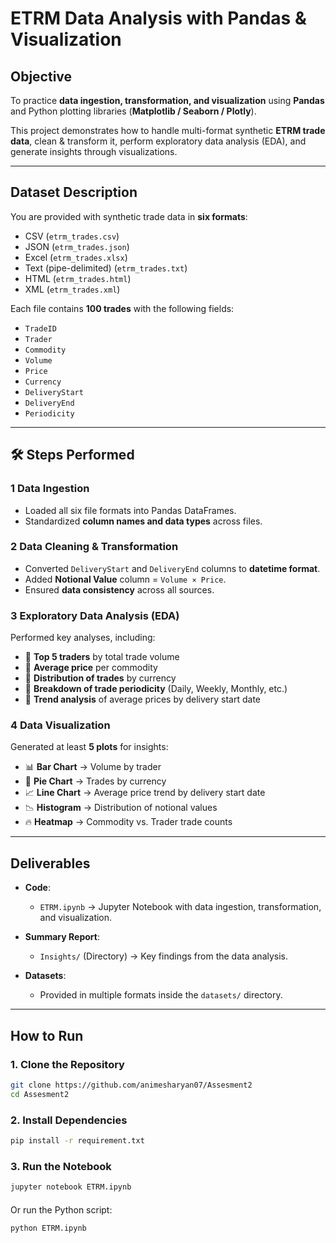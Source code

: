 # ETRM Data Analysis with Pandas & Visualization  

##  Objective  
To practice **data ingestion, transformation, and visualization** using **Pandas** and Python plotting libraries (**Matplotlib / Seaborn / Plotly**).  

This project demonstrates how to handle multi-format synthetic **ETRM trade data**, clean & transform it, perform exploratory data analysis (EDA), and generate insights through visualizations.  

---

##  Dataset Description  
You are provided with synthetic trade data in **six formats**:  
- CSV (`etrm_trades.csv`)  
- JSON (`etrm_trades.json`)  
- Excel (`etrm_trades.xlsx`)  
- Text (pipe-delimited) (`etrm_trades.txt`)  
- HTML (`etrm_trades.html`)  
- XML (`etrm_trades.xml`)  

Each file contains **100 trades** with the following fields:  
- `TradeID`  
- `Trader`  
- `Commodity`  
- `Volume`  
- `Price`  
- `Currency`  
- `DeliveryStart`  
- `DeliveryEnd`  
- `Periodicity`  

---

## 🛠️ Steps Performed  

### 1️ Data Ingestion  
- Loaded all six file formats into Pandas DataFrames.  
- Standardized **column names and data types** across files.  

### 2️ Data Cleaning & Transformation  
- Converted `DeliveryStart` and `DeliveryEnd` columns to **datetime format**.  
- Added **Notional Value** column = `Volume × Price`.  
- Ensured **data consistency** across all sources.  

### 3️ Exploratory Data Analysis (EDA)  
Performed key analyses, including:  
- 📌 **Top 5 traders** by total trade volume  
- 📌 **Average price** per commodity  
- 📌 **Distribution of trades** by currency  
- 📌 **Breakdown of trade periodicity** (Daily, Weekly, Monthly, etc.)  
- 📌 **Trend analysis** of average prices by delivery start date  

### 4️ Data Visualization  
Generated at least **5 plots** for insights:  
- 📊 **Bar Chart** → Volume by trader  
- 🥧 **Pie Chart** → Trades by currency  
- 📈 **Line Chart** → Average price trend by delivery start date  
- 📉 **Histogram** → Distribution of notional values  
- 🔥 **Heatmap** → Commodity vs. Trader trade counts  

---

## Deliverables  

- **Code**:  
  - `ETRM.ipynb` → Jupyter Notebook with data ingestion, transformation, and visualization.  


- **Summary Report**:  
  - `Insights/` (Directory) → Key findings from the data analysis.  

- **Datasets**:  
  - Provided in multiple formats inside the `datasets/` directory.  

---

##  How to Run  

### 1. Clone the Repository  
```bash
git clone https://github.com/animesharyan07/Assesment2
cd Assesment2
```

### 2. Install Dependencies
```bash
pip install -r requirement.txt
```

### 3. Run the Notebook
```bash
jupyter notebook ETRM.ipynb
```
####
Or run the Python script:
```bash
python ETRM.ipynb
```

